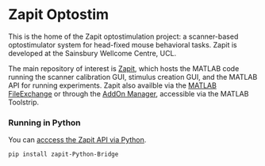 # Zapit Optostim

This is the home of the Zapit optostimulation project: a scanner-based optostimulator system for head-fixed mouse behavioral tasks.
Zapit is developed at the Sainsbury Wellcome Centre, UCL.

The main repository of interest is [Zapit](https://github.com/Zapit-Optostim/zapit), which hosts the MATLAB code running the scanner calibration GUI, stimulus creation GUI, and the MATLAB API for running experiments. Zapit also availble via the [MATLAB FileExchange](https://uk.mathworks.com/matlabcentral/fileexchange/122142-zapit) or through the [AddOn Manager](https://uk.mathworks.com/help/matlab/matlab_env/get-add-ons.html), accessible via the MATLAB Toolstrip.

### Running in Python
You can [acccess the Zapit API via Python](https://github.com/Zapit-Optostim/zapit-Python-Bridge).
```
pip install zapit-Python-Bridge
```
